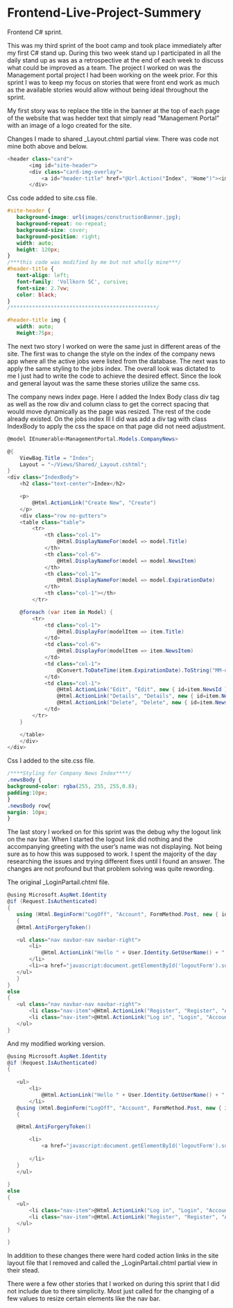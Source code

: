 # Frontend-Live-Project-Summery
Frontend C# sprint. 

   This was my third sprint of the boot camp and took place immediately after my first C# stand up. During this two week stand up I participated in all the daily stand up as was as a retrospective at the end of each week to discuss what could be improved as a team. The project I worked on was the Management portal project I had been working on the week prior. 
    For this sprint I was to keep my focus on stories that were front end work as much as the available stories would allow without being ideal throughout the sprint. 

My first story was to replace the title in the banner at the top of each page of the website that was hedder text that simply read “Management Portal” with an image of a logo created for the site. 

Changes I made to shared _Layout.chtml partial view. There was code not mine both above and below. 
```c#
<header class="card">
       <img id="site-header">
       <div class="card-img-overlay">
           <a id="header-title" href="@Url.Action("Index", "Home")"><img src="~/Content/images/LOGO_color-Black.png" alt=""/></a>
       </div>
``` 
Css code added to site.css file.
```css
#site-header {
   background-image: url(images/constructionBanner.jpg);
   background-repeat: no-repeat;
   background-size: cover;
   background-position: right;
   width: auto;
   height: 120px;
}
/***this code was modified by me but not wholly mine***/
#header-title {
   text-align: left;
   font-family: 'Vollkorn SC', cursive;
   font-size: 2.7vw;
   color: black;
}
/***********************************************/

#header-title img {
   width: auto;
   Height:75px;
```
The next two story I worked on were the same just in different areas of the site. The first was to change the style on the index of the company news app where all the active jobs were listed from the database. The next was to apply the same styling to the jobs index. The overall look was dictated to me I just had to write the code to achieve the desired effect. Since the look and general layout was the same these stories utilize the same css.

The company news index page. Here I added the Index Body class div tag as well as the row div and column class to get the correct spacing that would move dynamically as the page was resized. The rest of the code already existed. On the jobs index Ill I did was add a div tag with class IndexBody to apply the css the space on that page did not need adjustment. 
```c#
@model IEnumerable<ManagementPortal.Models.CompanyNews>

@{
    ViewBag.Title = "Index";
    Layout = "~/Views/Shared/_Layout.cshtml";
}
<div class="IndexBody">
    <h2 class="text-center">Index</h2>

    <p>
        @Html.ActionLink("Create New", "Create")
    </p>
    <div class="row no-gutters">
    <table class="table">
        <tr>
            <th class="col-1">
                @Html.DisplayNameFor(model => model.Title)
            </th>
            <th class="col-6">
                @Html.DisplayNameFor(model => model.NewsItem)
            </th>
            <th class="col-1">
                @Html.DisplayNameFor(model => model.ExpirationDate)
            </th>
            <th class="col-1"></th>
        </tr>

    @foreach (var item in Model) {
        <tr>
            <td class="col-1">
                @Html.DisplayFor(modelItem => item.Title)
            </td>
            <td class="col-6">
                @Html.DisplayFor(modelItem => item.NewsItem)
            </td>
            <td class="col-1">
                @Convert.ToDateTime(item.ExpirationDate).ToString("MM-dd-yyyy")
            </td>
            <td class="col-1">
                @Html.ActionLink("Edit", "Edit", new { id=item.NewsId }) |
                @Html.ActionLink("Details", "Details", new { id=item.NewsId }) |
                @Html.ActionLink("Delete", "Delete", new { id=item.NewsId })
            </td>
        </tr>
    }

    </table>
    </div>
</div>
```
Css I added to the site.css file. 
```css
/****Styling for Company News Index****/
.newsBody {
background-color: rgba(255, 255, 255,0.8);
padding:10px;
}
.newsBody row{
margin: 10px;
}
```

The last story I worked on for this sprint was the debug why the logout link on the nav bar. When I started the logout link did nothing and the accompanying greeting with the user’s name was not displaying. Not being sure as to how this was supposed to work. I spent the majority of the day researching the issues and trying different fixes until I found an answer. The changes are not profound but that problem solving was quite rewording. 

The original _LoginPartail.chtml file. 
```c#
@using Microsoft.AspNet.Identity
@if (Request.IsAuthenticated)
{
   using (Html.BeginForm("LogOff", "Account", FormMethod.Post, new { id = "logoutForm", @class = "navbar-right" }))
   {
   @Html.AntiForgeryToken()

   <ul class="nav navbar-nav navbar-right">
       <li>
           @Html.ActionLink("Hello " + User.Identity.GetUserName() + "!", "Index", "Manage", routeValues: null, htmlAttributes: new { title = "Manage" })
       </li>
       <li><a href="javascript:document.getElementById('logoutForm').submit()">Log off</a></li>
   </ul>
   }
}
else
{
   <ul class="nav navbar-nav navbar-right">
       <li class="nav-item">@Html.ActionLink("Register", "Register", "Account", routeValues: null, htmlAttributes: new { id = "registerLink", @class = "nav-link" })</li>
       <li class="nav-item">@Html.ActionLink("Log in", "Login", "Account", routeValues: null, htmlAttributes: new { id = "loginLink", @class = "nav-link" })</li>
   </ul>
}
```
And my modified working version. 
```c#
@using Microsoft.AspNet.Identity
@if (Request.IsAuthenticated)
{
  
   <ul>
       <li>
           @Html.ActionLink("Hello " + User.Identity.GetUserName() + "!", "Index", "Manage", routeValues: null, htmlAttributes: new { title = "Manage" })
       </li>
   @using (Html.BeginForm("LogOff", "Account", FormMethod.Post, new { id = "logoutForm", @class = "navbar-right" }))
   {

   @Html.AntiForgeryToken()

       <li>
           <a href="javascript:document.getElementById('logoutForm').submit()">Log off</a>
         
       </li>
   }
   </ul>
  
}
else
{
   <ul>
       <li class="nav-item">@Html.ActionLink("Log in", "Login", "Account", routeValues: null, htmlAttributes: new { id = "loginLink", @class = "nav-link" })</li>
       <li class="nav-item">@Html.ActionLink("Register", "Register", "Account", routeValues: null, htmlAttributes: new { id = "registerLink", @class = "nav-link" })</li>
   </ul>
}

}
```

In addition to these changes there were hard coded action links in the site layout file that I removed and called the _LoginPartail.chtml partial view in their stead. 

There were a few other stories that I worked on during this sprint that I did not include due to there simplicity. Most just called for the changing of a few values to resize certain elements like the nav bar. 

